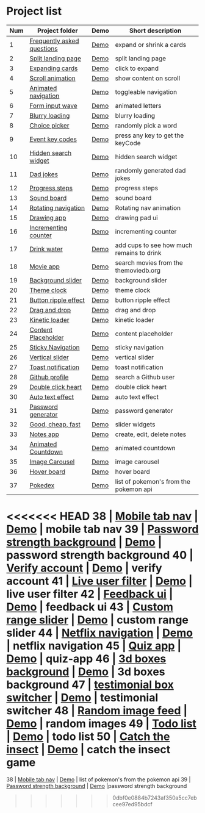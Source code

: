 # Project list

| Num | Project folder | Demo | Short description
|-------|---------------|------|------------------
1 | [Frequently asked questions](https://github.com/unknown-cat/projects/tree/master/faq) | [Demo](https://unknown-cat.github.io/projects/faq/) | expand or shrink a cards
2 | [Split landing page](https://github.com/unknown-cat/projects/tree/master/split-landing-page) | [Demo](https://unknown-cat.github.io/projects/split-landing-page/) | split landing page
3 | [Expanding cards](https://github.com/unknown-cat/projects/tree/master/expanding-cards) | [Demo](https://unknown-cat.github.io/projects/expanding-cards/) | click to expand
4 | [Scroll animation](https://github.com/unknown-cat/projects/tree/master/scroll-animation) | [Demo](https://unknown-cat.github.io/projects/scroll-animation/) | show content on scroll
5 | [Animated navigation](https://github.com/unknown-cat/projects/tree/master/animated-navigation) | [Demo](https://unknown-cat.github.io/projects/animated-navigation/) | toggleable navigation
6 | [Form input wave](https://github.com/unknown-cat/projects/tree/master/form-input-wave) | [Demo](https://unknown-cat.github.io/projects/form-input-wave/) | animated letters
7 | [Blurry loading](https://github.com/unknown-cat/projects/tree/master/blurry-loading) | [Demo](https://unknown-cat.github.io/projects/blurry-loading/) | blurry loading
8 | [Choice picker](https://github.com/unknown-cat/projects/tree/master/choice-picker) | [Demo](https://unknown-cat.github.io/projects/choice-picker/) | randomly pick a word
9 | [Event key codes](https://github.com/unknown-cat/projects/tree/master/event-key-codes) | [Demo](https://unknown-cat.github.io/projects/event-key-codes/) | press any key to get the keyCode
10 | [Hidden search widget](https://github.com/unknown-cat/projects/tree/master/hidden-search-widget) | [Demo](https://unknown-cat.github.io/projects/hidden-search-widget/) | hidden search widget
11 | [Dad jokes](https://github.com/unknown-cat/projects/tree/master/dad-jokes) | [Demo](https://unknown-cat.github.io/projects/dad-jokes/) | randomly generated dad jokes
12 | [Progress steps](https://github.com/unknown-cat/projects/tree/master/progress-steps) | [Demo](https://unknown-cat.github.io/projects/progress-steps/) | progress steps
13 | [Sound board](https://github.com/unknown-cat/projects/tree/master/sound-board) | [Demo](https://unknown-cat.github.io/projects/sound-board/) | sound board
14 | [Rotating navigation](https://github.com/unknown-cat/projects/tree/master/rotating-navigation) | [Demo](https://unknown-cat.github.io/projects/rotating-navigation/) | Rotating nav animation 
15 | [Drawing app](https://github.com/unknown-cat/projects/tree/master/drawing-app) | [Demo](https://unknown-cat.github.io/projects/drawing-app/) | drawing pad ui
16 | [Incrementing counter](https://github.com/unknown-cat/projects/tree/master/incrementing-counter) | [Demo](https://unknown-cat.github.io/projects/incrementing-counter/) | incrementing counter
17 | [Drink water](https://github.com/unknown-cat/projects/tree/master/drink-water) | [Demo](https://unknown-cat.github.io/projects/drink-water/) | add cups to see how much remains to drink
18 | [Movie app](https://github.com/unknown-cat/projects/tree/master/movie-app) | [Demo](https://unknown-cat.github.io/projects/movie-app/) | search movies from the themoviedb.org
19 | [Background slider](https://github.com/unknown-cat/projects/tree/master/background-slider) | [Demo](https://unknown-cat.github.io/projects/background-slider/) | background slider
20 | [Theme clock](https://github.com/unknown-cat/projects/tree/master/theme-clock) | [Demo](https://unknown-cat.github.io/projects/theme-clock/) | theme clock
21 | [Button ripple effect](https://github.com/unknown-cat/projects/tree/master/button-ripple-effect) | [Demo](https://unknown-cat.github.io/projects/button-ripple-effect/) | button ripple effect
22 | [Drag and drop](https://github.com/unknown-cat/projects/tree/master/drag-n-drop) | [Demo](https://unknown-cat.github.io/projects/drag-n-drop/) | drag and drop
23 | [Kinetic loader](https://github.com/unknown-cat/projects/tree/master/kinetic-loader) | [Demo](https://unknown-cat.github.io/projects/kinetic-loader/) | kinetic loader
24 | [Content Placeholder](https://github.com/unknown-cat/projects/tree/master/content-placeholder) | [Demo](https://unknown-cat.github.io/projects/content-placeholder/) | content placeholder
25 | [Sticky Navigation](https://github.com/unknown-cat/projects/tree/master/sticky-navigation) | [Demo](https://unknown-cat.github.io/projects/sticky-navigation/) | sticky navigation
26 | [Vertical slider](https://github.com/unknown-cat/projects/tree/master/vertical-slider) | [Demo](https://unknown-cat.github.io/projects/vertical-slider/) | vertical slider
27 | [Toast notification](https://github.com/unknown-cat/projects/tree/master/toast-notification) | [Demo](https://unknown-cat.github.io/projects/toast-notification/) | toast notification
28 | [Github profile](https://github.com/unknown-cat/projects/tree/master/github-profiles) | [Demo](https://unknown-cat.github.io/projects/github-profiles/) | search a Github user
29 | [Double click heart](https://github.com/unknown-cat/projects/tree/master/double-click-heart) | [Demo](https://unknown-cat.github.io/projects/double-click-heart/) | double click heart
30 | [Auto text effect](https://github.com/unknown-cat/projects/tree/master/auto-text-effect) | [Demo](https://unknown-cat.github.io/projects/auto-text-effect/) | auto text effect
31 | [Password generator](https://github.com/unknown-cat/projects/tree/master/password-generator) | [Demo](https://unknown-cat.github.io/projects/password-generator/) | password generator
32 | [Good, cheap, fast](https://github.com/unknown-cat/projects/tree/master/good-cheap-fast) | [Demo](https://unknown-cat.github.io/projects/good-cheap-fast/) | slider widgets
33 | [Notes app](https://github.com/unknown-cat/projects/tree/master/notes-app) | [Demo](https://unknown-cat.github.io/projects/notes-app/) | create, edit, delete notes
34 | [Animated Countdown](https://github.com/unknown-cat/projects/tree/master/animated-countdown) | [Demo](https://unknown-cat.github.io/projects/animated-countdown/) | animated countdown
35 | [Image Carousel](https://github.com/unknown-cat/projects/tree/master/image-carousel) | [Demo](https://unknown-cat.github.io/projects/image-carousel/) | image carousel
36 | [Hover board](https://github.com/unknown-cat/projects/tree/master/hover-board) | [Demo](https://unknown-cat.github.io/projects/hover-board/) | hover board
37 | [Pokedex](https://github.com/unknown-cat/projects/tree/master/pokedex) | [Demo](https://unknown-cat.github.io/projects/pokedex/) | list of pokemon's from the pokemon api
<<<<<<< HEAD
38 | [Mobile tab nav](https://github.com/unknown-cat/projects/tree/master/mobile-tab-nav) | [Demo](https://unknown-cat.github.io/projects/mobile-tab-nav/) | mobile tab nav
39 | [Password strength background](https://github.com/unknown-cat/projects/tree/master/password-strength-background) | [Demo](https://unknown-cat.github.io/projects/password-strength-background/) | password strength background
40 | [Verify account](https://github.com/unknown-cat/projects/tree/master/verify-account) | [Demo](https://unknown-cat.github.io/projects/verify-account/) | verify account
41 | [Live user filter](https://github.com/unknown-cat/projects/tree/master/live-user-filter) | [Demo](https://unknown-cat.github.io/projects/live-user-filter/) | live user filter
42 | [Feedback ui](https://github.com/unknown-cat/projects/tree/master/feedback-ui) | [Demo](https://unknown-cat.github.io/projects/feedback-ui/) | feedback ui
43 | [Custom range slider](https://github.com/unknown-cat/projects/tree/master/custom-range-slider) | [Demo](https://unknown-cat.github.io/projects/custom-range-slider/) | custom range slider
44 | [Netflix navigation](https://github.com/unknown-cat/projects/tree/master/netflix-navigation) | [Demo](https://unknown-cat.github.io/projects/netflix-navigation/) | netflix navigation
45 | [Quiz app](https://github.com/unknown-cat/projects/tree/master/quiz-app) | [Demo](https://unknown-cat.github.io/projects/quiz-app/) | quiz-app
46 | [3d boxes background](https://github.com/unknown-cat/projects/tree/master/3d-boxes-background) | [Demo](https://unknown-cat.github.io/projects/3d-boxes-background/) | 3d boxes background
47 | [testimonial box switcher](https://github.com/unknown-cat/projects/tree/master/testimonial-box-switcher) | [Demo](https://unknown-cat.github.io/projects/testimonial-box-switcher/) | testimonial switcher
48 | [Random image feed](https://github.com/unknown-cat/projects/tree/master/random-image-feed) | [Demo](https://unknown-cat.github.io/projects/random-image-feed/) | random images
49 | [Todo list](https://github.com/unknown-cat/projects/tree/master/todo-list) | [Demo](https://unknown-cat.github.io/projects/todo-list/) | todo list
50 | [Catch the insect](https://github.com/unknown-cat/projects/tree/master/catch-the-insect) | [Demo](https://unknown-cat.github.io/projects/catch-the-insect/) | catch the insect game
=======
38 | [Mobile tab nav](https://github.com/unknown-cat/projects/tree/master/mobile-tab-nav) | [Demo](https://unknown-cat.github.io/projects/mobile-tab-nav/) | list of pokemon's from the pokemon api
39 | [Password strength background](https://github.com/unknown-cat/projects/tree/master/password-strength-background) | [Demo](https://unknown-cat.github.io/projects/password-strength-background/) |password strength background
>>>>>>> 0dbf0e0884b7243af350a5cc7ebcee97ed95bdcf
